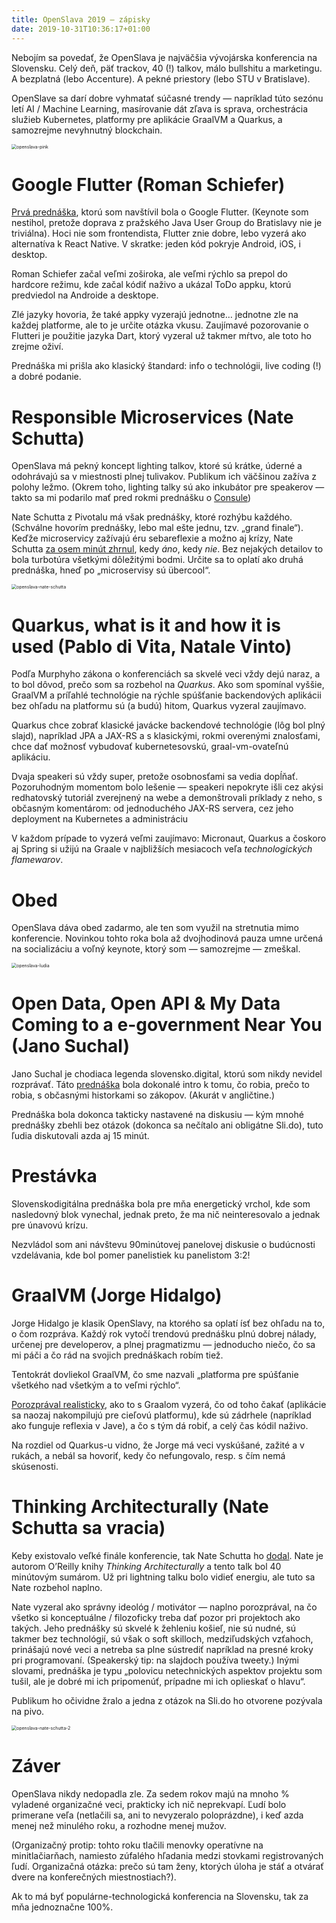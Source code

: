 ```yaml
---
title: OpenSlava 2019 — zápisky
date: 2019-10-31T10:36:17+01:00
---
```


Nebojím sa povedať, že OpenSlava je najväčšia vývojárska konferencia na Slovensku. Celý deň, päť trackov, 40 (!) talkov, málo bullshitu a marketingu. A bezplatná (lebo Accenture). A pekné priestory (lebo STU v Bratislave).

OpenSlave sa darí dobre vyhmatať súčasné trendy — napríklad túto sezónu letí AI / Machine Learning, masírovanie dát zľava is sprava, orchestrácia služieb Kubernetes, platformy pre aplikácie GraalVM a Quarkus, a samozrejme nevyhnutný blockchain.

<img src="openslava-pink.jpg" alt="openslava-pink" style="zoom:50%;" />

Google Flutter (Roman Schiefer)
===============================

[Prvá prednáška](https://www.youtube.com/watch?v=WLDtH03dNfY), ktorú som navštívil bola o Google Flutter. (Keynote som nestihol, pretože doprava z pražského Java User Group do Bratislavy nie je triviálna). Hoci nie som frontendista, Flutter znie dobre, lebo vyzerá ako alternatíva k React Native. V skratke: jeden kód pokryje Android, iOS, i desktop. 

Roman Schiefer začal veľmi zoširoka, ale veľmi rýchlo sa prepol do hardcore režimu, kde začal kódiť naživo a ukázal ToDo appku, ktorú predviedol na Androide a desktope.

Zlé jazyky hovoria, že také appky vyzerajú jednotne… jednotne zle na každej platforme, ale to je určite otázka vkusu. Zaujímavé pozorovanie o Flutteri je použitie jazyka Dart, ktorý vyzeral už takmer mŕtvo, ale toto ho zrejme oživí.

Prednáška mi prišla ako klasický štandard: info o technológii, live coding (!) a dobré podanie.

Responsible Microservices (Nate Schutta)
========================================

OpenSlava má pekný koncept lighting talkov, ktoré sú krátke, úderné a odohrávajú sa v miestnosti plnej tulivakov. Publikum ich väčšinou zažíva z polohy ležmo. (Okrem toho, lighting talky sú ako inkubátor pre speakerov — takto sa mi podarilo mať pred rokmi prednášku o [Consule](http://ics.upjs.sk/~novotnyr/home/prezentacie/consul/openslava%20spring%20consul.pdf))

Nate Schutta z Pivotalu má však prednášky, ktoré rozhýbu každého. (Schválne hovorím prednášky, lebo mal ešte jednu, tzv. „grand finale“). Keďže microservicy zažívajú éru sebareflexie a možno aj krízy, Nate Schutta [za osem minút zhrnul](https://www.youtube.com/watch?v=VSaSwudm4qE), kedy *áno*, kedy *nie*. Bez nejakých detailov to bola turbotúra všetkými dôležitými bodmi. Určite sa to oplatí ako druhá prednáška, hneď po „microservisy sú übercool“.

<img src="openslava-nate-schutta.jpg" alt="openslava-nate-schutta" style="zoom:50%;" />

Quarkus, what is it and how it is used (Pablo di Vita, Natale Vinto)
====================================================================

Podľa Murphyho zákona o konferenciách sa skvelé veci vždy dejú naraz, a to bol dôvod, prečo som sa rozbehol na *Quarkus*. Ako som spomínal vyššie, GraalVM a príľahlé technológie na rýchle spúšťanie backendových aplikácii bez ohľadu na platformu sú (a budú) hitom, Quarkus vyzeral zaujímavo.

Quarkus chce zobrať klasické javácke backendové technológie (lôg bol plný slajd), napríklad JPA a JAX-RS a s klasickými, rokmi overenými znalosťami, chce dať možnosť vybudovať kubernetesovskú, graal-vm-ovateľnú aplikáciu.

Dvaja speakeri sú vždy super, pretože osobnosťami sa vedia dopĺňať. Pozoruhodným momentom bolo lešenie — speakeri nepokryte išli cez akýsi redhatovský tutoriál zverejnený na webe a demonštrovali príklady z neho, s občasným komentárom: od jednoduchého JAX-RS servera, cez jeho deployment na Kubernetes a administráciu

V každom prípade to vyzerá veľmi zaujímavo: Micronaut, Quarkus a čoskoro aj Spring si užijú na Graale v najbližších mesiacoch veľa *technologických flamewarov*.

Obed
====

OpenSlava dáva obed zadarmo, ale ten som využil na stretnutia mimo konferencie. Novinkou tohto roka bola až dvojhodinová pauza umne určená na socializáciu a voľný keynote, ktorý som — samozrejme — zmeškal.

<img src="openslava-ludia.jpg" alt="openslava-ludia" style="zoom:50%;" />

Open Data, Open API & My Data Coming to a e-government Near You (Jano Suchal)
=============================================================================

Jano Suchal je chodiaca legenda slovensko.digital, ktorú som nikdy nevidel rozprávať. Táto [prednáška](https://www.youtube.com/watch?v=PmYaIodUyUQ) bola dokonalé intro k tomu, čo robia, prečo to robia, s občasnými historkami so zákopov. (Akurát v angličtine.) 

Prednáška bola dokonca takticky nastavené na diskusiu — kým mnohé prednášky zbehli bez otázok (dokonca sa nečítalo ani obligátne Sli.do), tuto ľudia diskutovali azda aj 15 minút.

Prestávka
=========

Slovenskodigitálna prednáška bola pre mňa energetický vrchol, kde som nasledovný blok vynechal, jednak preto, že ma nič neinteresovalo a jednak pre únavovú krízu. 

Nezvládol som ani návštevu 90minútovej panelovej diskusie o budúcnosti vzdelávania, kde bol pomer panelistiek ku panelistom 3:2!

GraalVM (Jorge Hidalgo)
=======================

Jorge Hidalgo je klasik OpenSlavy, na ktorého sa oplatí ísť bez ohľadu na to, o čom rozpráva. Každý rok  vytočí trendovú prednášku plnú dobrej nálady, určenej pre developerov, a plnej pragmatizmu — jednoducho niečo, čo sa mi páči a čo rád na svojich prednáškach robím tiež.

Tentokrát dovliekol GraalVM, čo sme nazvali „platforma pre spúšťanie všetkého nad všetkým a to veľmi rýchlo“. 

[Porozprával realisticky](https://www.youtube.com/watch?v=3-UuzCIJkmo), ako to s Graalom vyzerá, čo od toho čakať (aplikácie sa naozaj nakompilujú pre cieľovú platformu), kde sú zádrhele (napríklad ako funguje reflexia v Jave), a čo s tým dá robiť, a celý čas kódil naživo.

Na rozdiel od Quarkus-u vidno, že Jorge má veci vyskúšané, zažité a v rukách, a nebál sa hovoriť, kedy čo nefungovalo, resp. s čím nemá skúsenosti.

Thinking Architecturally (Nate Schutta sa vracia)
=================================================

Keby existovalo veľké finále konferencie, tak Nate Schutta ho [dodal](https://www.youtube.com/watch?v=giKlW14TnaY). Nate je autorom O’Reilly knihy *Thinking Architecturally* a tento talk bol 40 minútovým sumárom. Už pri lightning talku bolo vidieť energiu, ale tuto sa Nate rozbehol naplno. 

Nate vyzeral ako správny ideológ / motivátor — naplno porozprával, na čo všetko si konceptuálne / filozoficky treba dať pozor pri projektoch ako takých. Jeho prednášky sú skvelé k žehleniu košieľ, nie sú nudné, sú takmer bez technológií, sú však o soft skilloch, medziľudských vzťahoch, prinášajú nové veci a netreba sa plne sústrediť napríklad na presné kroky pri programovaní. (Speakerský tip: na slajdoch používa tweety.) Inými slovami, prednáška je typu „polovicu netechnických aspektov projektu som tušil, ale je dobré mi ich pripomenúť, prípadne mi ich oplieskať o hlavu“.

Publikum ho očividne žralo a jedna z otázok na Sli.do ho otvorene pozývala na pivo.

<img src="openslava-nate-schutta-2.jpg" alt="openslava-nate-schutta-2" style="zoom:50%;" />

Záver
=====

OpenSlava nikdy nedopadla zle. Za sedem rokov majú na mnoho % vyladené organizačné veci, prakticky ich nič neprekvapí. Ľudí bolo primerane veľa (netlačili sa, ani to nevyzeralo poloprázdne), i keď azda menej než minulého roku, a rozhodne menej mužov.

(Organizačný protip: tohto roku tlačili menovky operatívne na minitlačiarňach, namiesto zúfalého hľadania medzi stovkami registrovaných ľudí. Organizačná otázka: prečo sú tam ženy, ktorých úloha je stáť a otvárať dvere na konferečných miestnostiach?).

Ak to má byť populárne-technologická konferencia na Slovensku, tak za mňa jednoznačne 100%.